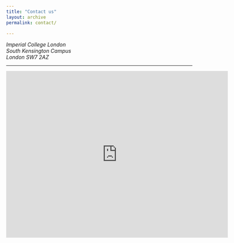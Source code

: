 ```yaml
---
title: "Contact us"
layout: archive
permalink: contact/

---
```


<address>
  Imperial College London<br /> South Kensington Campus<br /> London SW7 2AZ<br
</address>
  
---

<iframe src="https://www.google.com/maps/embed?pb=!1m18!1m12!1m3!1d2483.7855336015627!2d-0.17706588439764165!3d51.49880301915287!2m3!1f0!2f0!3f0!3m2!1i1024!2i768!4f13.1!3m3!1m2!1s0x48760567da220a01%3A0x31911b371c692e86!2sImperial+College+London!5e0!3m2!1sde!2suk!4v1549636566586" width="600" height="450" frameborder="0" style="border:0" allowfullscreen></iframe>

